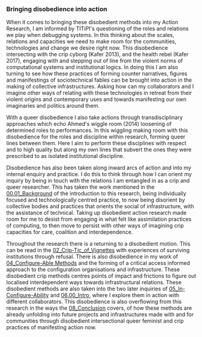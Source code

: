 
### Bringing disobedience into action

When it comes to bringing these disobedient methods into my Action Research, I am informed by TITiPI's questioning of the roles and relations we play when debugging systems. In this thinking about the scales, relations and capacities we need to make room for the communities, technologies and change we desire right now. This disobedience intersecting with the crip cyborg (Kafer 2013), and the health rebel (Kafer 2017), engaging with and stepping out of line from the violent norms of computational systems and institutional logics. In doing this I am also turning to see how these practices of forming counter narratives, figures and manifestings of sociotechnical fables can be brought into action in the making of collective infrastructures. Asking how can my collaborators and I imagine other ways of relating with these technologies in retreat from their violent origins and contemporary uses and towards manifesting our own imaginaries and politics around them.

With a queer disobedience I also take actions through transdisciplinary approaches which echo Ahmed's wiggle room (2014) loosening of determined roles to performances. In this wiggling making room with this disobedience for the roles and discipline within research, forming queer lines between them. Here I aim to perform these disciplines with respect and to high quality but along my own lines that subvert the ones they were  prescribed to as isolated institutional discipline.

Disobedience has also been taken along inward arcs of action and into my internal enquiry and practice. I do this to think through how I can orient my inquiry by being in touch with the relations I am entangled in as a crip and queer researcher. This has taken the work mentioned in the [00.01_Background](../../00_Introduction/sections/00.01_Background.md) of the introduction to this research, being individually focused and technologically centred practice, to now being disorient by collective bodies and practices that orients the social of infrastructure, with the assistance of technical. Taking up disobedient action research made room for me to desist from engaging in what felt like assimilation practices of computing, to then move to persist with other ways of imagining crip capacities for care, coalition and interdependence.

Throughout the research there is a returning to a disobedient motion. This can be read in the [02_Crip-Tic_of_Vignettes](../../02_Crip-Tic_of_Vignettes/02_Crip-Tic_of_Vignettes.md) with experiences of surviving institutions through refusal. There is also disobedience in my work of [04_Configure-Able Methods](../../04_Configure-able_Methods/04_Configure-Able%20Methods.md) and the forming of a critical access informed approach to the configuration organisations and infrastructure. These disobedient crip methods centres points of impact and frictions to figure out localised interdependent ways towards infrastructural relations. These disobedient methods are also taken into the two later inquiries of [05_In-Configure-Ability](../../05_In-Configure-Ability/05_In-Configure-Ability.md) and [06.00_Intro](../../06_A_Cozier_Configure-Ability/06_entries/06.00_Intro.md), where I explore them in action with different collaborators. This disobedience is also overflowing from this research in the ways the [08_Conclusion](../../08_Conclusion/08_Conclusion.md) covers, of how these methods are already unfolding into future projects and infrastructures made with and for communities through disobedient intersectional queer feminist and crip practices of manifesting action now.

